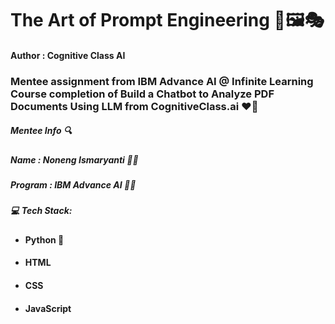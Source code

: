 # The Art of Prompt Engineering 🎨🖼️🎭

#### Author : Cognitive Class AI

### Mentee assignment from IBM Advance AI @ Infinite Learning Course completion of Build a Chatbot to Analyze PDF Documents Using LLM from CognitiveClass.ai ❤️🌹

##### Mentee Info 🔍

##### Name : Noneng Ismaryanti 🌷💫

##### Program : IBM Advance AI 🤖🤖

##### 💻 Tech Stack:
- #### Python 🐍
- #### HTML
- #### CSS
- #### JavaScript
